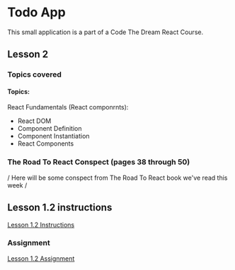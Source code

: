 # Todo App
This small application is a part of a Code The Dream React Course.

## Lesson 2

### Topics covered

#### Topics:

 React Fundamentals (React componrnts):
  * React DOM
  * Component Definition
  * Component Instantiation
  * React Components

### The Road To React Conspect (pages 38 through 50)
 / Here will be some conspect from The Road To React book we've read this week /

## Lesson 1.2 instructions
[Lesson 1.2 Instructions](https://learn.codethedream.org/react-fundamentals-react-dom-and-components/)

### Assignment
[Lesson 1.2 Assignment](https://github.com/Code-the-Dream-School/react/wiki/Lesson-1.2)